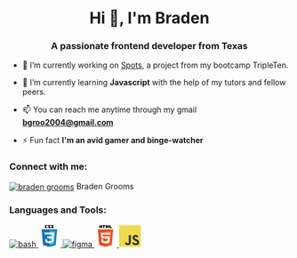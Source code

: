 <h1 align="center">Hi 👋, I'm Braden</h1>
<h3 align="center">A passionate frontend developer from Texas</h3>

- 🔭 I’m currently working on [Spots](https://wildrabbit2004.github.io/se_project_spots/), a project from my bootcamp TripleTen.

- 🌱 I’m currently learning **Javascript** with the help of my tutors and fellow peers.

- 📫 You can reach me anytime through my gmail **bgroo2004@gmail.com**

- ⚡ Fun fact **I'm an avid gamer and binge-watcher**

<h3 align="left">Connect with me:</h3>
<p align="left">
<a href="https://fb.com/braden grooms" target="blank"><img align="center" src="https://raw.githubusercontent.com/rahuldkjain/github-profile-readme-generator/master/src/images/icons/Social/facebook.svg" alt="braden grooms" height="30" width="40" /></a>
Braden Grooms
</p>

<h3 align="left">Languages and Tools:</h3>
<p align="left"> <a href="https://www.gnu.org/software/bash/" target="_blank" rel="noreferrer"> <img src="https://www.vectorlogo.zone/logos/gnu_bash/gnu_bash-icon.svg" alt="bash" width="40" height="40"/> </a> <a href="https://www.w3schools.com/css/" target="_blank" rel="noreferrer"> <img src="https://raw.githubusercontent.com/devicons/devicon/master/icons/css3/css3-original-wordmark.svg" alt="css3" width="40" height="40"/> </a> <a href="https://www.figma.com/" target="_blank" rel="noreferrer"> <img src="https://www.vectorlogo.zone/logos/figma/figma-icon.svg" alt="figma" width="40" height="40"/> </a> <a href="https://www.w3.org/html/" target="_blank" rel="noreferrer"> <img src="https://raw.githubusercontent.com/devicons/devicon/master/icons/html5/html5-original-wordmark.svg" alt="html5" width="40" height="40"/> </a> <a href="https://developer.mozilla.org/en-US/docs/Web/JavaScript" target="_blank" rel="noreferrer"> <img src="https://raw.githubusercontent.com/devicons/devicon/master/icons/javascript/javascript-original.svg" alt="javascript" width="40" height="40"/> </a> </p>
